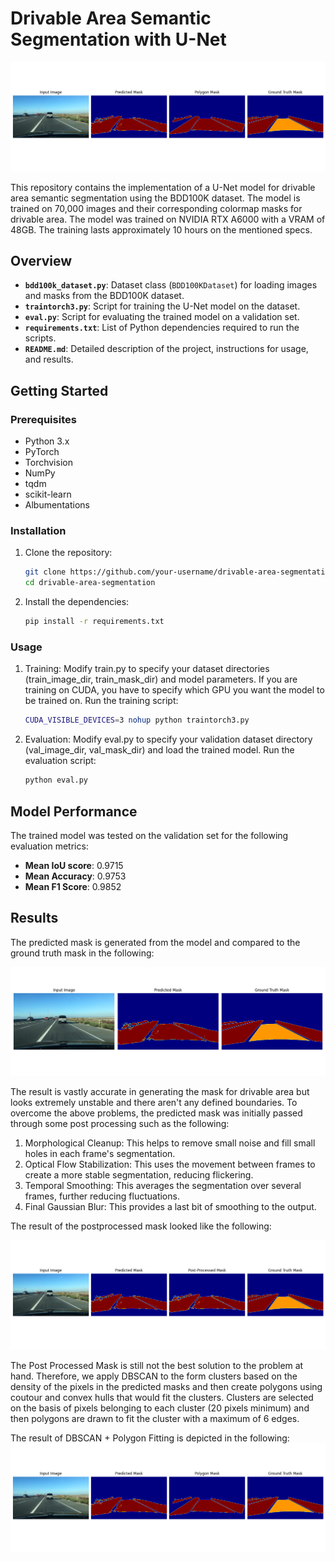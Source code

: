 # Drivable Area Semantic Segmentation with U-Net

![DBSCAN+Polygon](https://github.com/AnshChoudhary/U-Net-Drivable-Area-Segmentation/blob/main/results/polygon_mask.png)

This repository contains the implementation of a U-Net model for drivable area semantic segmentation using the BDD100K dataset. The model is trained on 70,000 images and their corresponding colormap masks for drivable area. The model was trained on NVIDIA RTX A6000 with a VRAM of 48GB. The training lasts approximately 10 hours on the mentioned specs. 

## Overview

- **`bdd100k_dataset.py`**: Dataset class (`BDD100KDataset`) for loading images and masks from the BDD100K dataset.
- **`traintorch3.py`**: Script for training the U-Net model on the dataset.
- **`eval.py`**: Script for evaluating the trained model on a validation set.
- **`requirements.txt`**: List of Python dependencies required to run the scripts.
- **`README.md`**: Detailed description of the project, instructions for usage, and results.

## Getting Started

### Prerequisites

- Python 3.x
- PyTorch
- Torchvision
- NumPy
- tqdm
- scikit-learn
- Albumentations

### Installation

1. Clone the repository:
   ```bash
   git clone https://github.com/your-username/drivable-area-segmentation.git
   cd drivable-area-segmentation
   ```
2. Install the dependencies:
   ```bash
   pip install -r requirements.txt
   ```

### Usage
1. Training: Modify train.py to specify your dataset directories (train_image_dir, train_mask_dir) and model parameters.
  If you are training on CUDA, you have to specify which GPU you want the model to be trained on. Run the training script:
    ```bash
    CUDA_VISIBLE_DEVICES=3 nohup python traintorch3.py
    ```
2. Evaluation: Modify eval.py to specify your validation dataset directory (val_image_dir, val_mask_dir) and load the trained model.
   Run the evaluation script:
    ```bash
    python eval.py
    ```

## Model Performance
The trained model was tested on the validation set for the following evaluation metrics:

- **Mean IoU score**: 0.9715
- **Mean Accuracy**: 0.9753
- **Mean F1 Score**: 0.9852


## Results
The predicted mask is generated from the model and compared to the ground truth mask in the following:

![Predicted Mask](https://github.com/AnshChoudhary/U-Net-Drivable-Area-Segmentation/blob/main/results/unet3_0a0a0b1a-7c39d841.png)

The result is vastly accurate in generating the mask for drivable area but looks extremely unstable and there aren't any defined boundaries. To overcome the above problems, the predicted mask was initially passed through some post processing such as the following:
1. Morphological Cleanup: This helps to remove small noise and fill small holes in each frame's segmentation.
2. Optical Flow Stabilization: This uses the movement between frames to create a more stable segmentation, reducing flickering.
3. Temporal Smoothing: This averages the segmentation over several frames, further reducing fluctuations.
4. Final Gaussian Blur: This provides a last bit of smoothing to the output. 

The result of the postprocessed mask looked like the following:

![PostProcessed](https://github.com/AnshChoudhary/U-Net-Drivable-Area-Segmentation/blob/main/results/pp.png?raw=true)

The Post Processed Mask is still not the best solution to the problem at hand. Therefore, we apply DBSCAN to the form clusters based on the density of the pixels in the predicted masks and then create polygons using coutour and convex hulls that would fit the clusters. Clusters are selected on the basis of pixels belonging to each cluster (20 pixels minimum) and then polygons are drawn to fit the cluster with a maximum of 6 edges. 

The result of DBSCAN + Polygon Fitting is depicted in the following:
![DBSCAN+Polygon](https://github.com/AnshChoudhary/U-Net-Drivable-Area-Segmentation/blob/main/results/polygon_mask.png)

